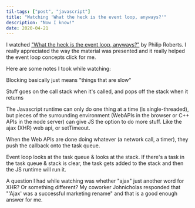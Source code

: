 ```yaml
---
til-tags: ["post", "javascript"]
title: "Watching 'What the heck is the event loop, anyways?'"
description: "Now I know!"
date: 2020-04-21
---
```


I watched ["What the heck is the event loop, anyways?"](https://www.youtube.com/watch?v=8aGhZQkoFbQ) by Philip Roberts. I really appreciated the way the material was presented and it really helped the event loop concepts click for me.

Here are some notes I took while watching: 

Blocking basically just means "things that are slow"

Stuff goes on the call stack when it's called, and pops off the stack when it returns

The Javascript runtime can only do one thing at a time (is single-threaded), but pieces of the surrounding environment (WebAPIs in the browser or C++ APIs in the node server) can give JS the option to do more stuff. Like the ajax (XHR) web api, or setTimeout. 

When the Web APIs are done doing whatever (a network call, a timer), they push the callback onto the task queue. 

Event loop looks at the task queue & looks at the stack. If there's a task in the task queue & stack is clear, the task gets added to the stack and then the JS runtime will run it.

A question I had while watching was whether "ajax" just another word for XHR? Or something different? My coworker Johnicholas responded that "'Ajax' was a successful marketing rename" and that is a good enough answer for me.